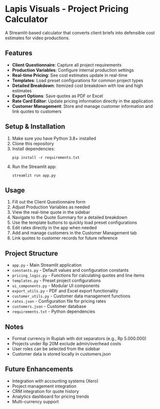 # Lapis Visuals - Project Pricing Calculator

A Streamlit-based calculator that converts client briefs into defensible cost estimates for video productions.

## Features

- **Client Questionnaire**: Capture all project requirements
- **Production Variables**: Configure internal production settings
- **Real-time Pricing**: See cost estimates update in real-time
- **Templates**: Load preset configurations for common project types
- **Detailed Breakdown**: Itemized cost breakdown with low and high estimates
- **Export Options**: Save quotes as PDF or Excel
- **Rate Card Editor**: Update pricing information directly in the application
- **Customer Management**: Store and manage customer information and link quotes to customers

## Setup & Installation

1. Make sure you have Python 3.8+ installed
2. Clone this repository
3. Install dependencies:
   ```
   pip install -r requirements.txt
   ```
4. Run the Streamlit app:
   ```
   streamlit run app.py
   ```

## Usage

1. Fill out the Client Questionnaire form
2. Adjust Production Variables as needed
3. View the real-time quote in the sidebar
4. Navigate to the Quote Summary for a detailed breakdown
5. Use the template buttons to quickly load preset configurations
6. Edit rates directly in the app when needed
7. Add and manage customers in the Customer Management tab
8. Link quotes to customer records for future reference

## Project Structure

- `app.py` - Main Streamlit application
- `constants.py` - Default values and configuration constants
- `pricing_logic.py` - Functions for calculating quotes and line items
- `templates.py` - Preset project configurations
- `ui_components.py` - Modular UI components
- `export_utils.py` - PDF and Excel export functionality
- `customer_utils.py` - Customer data management functions
- `rates.json` - Configuration file for pricing rates
- `customers.json` - Customer database
- `requirements.txt` - Python dependencies

## Notes

- Format currency in Rupiah with dot separators (e.g., Rp 5.000.000)
- Projects under Rp 20M exclude admin/overhead costs
- User roles can be selected from the sidebar
- Customer data is stored locally in customers.json

## Future Enhancements

- Integration with accounting systems (Xero)
- Project management integration
- CRM integration for quote history
- Analytics dashboard for pricing trends
- Multi-currency support 